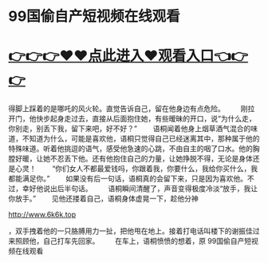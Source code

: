 # 99国偷自产短视频在线观看

# <a href="https://github.com/zuoyes/rugu/issues/1">👉👉👉♥♥点此进入♥观看入口👈👉👉</a>

得脚上踩着的是哪吒的风火轮。直觉告诉自己，留在他身边有点危险。
　　刚拉开门，他快步起身走过去，直接从后面抱住她，有些暧昧的开口，说“为什么走，你别走，别丢下我，留下来吧，好不好？” 
　　语桐闻着他身上烟草酒气混合的味道，不知道为什么，可能是喜欢他，语桐只觉得自己已经迷离其中，那种属于他的特殊味道。听着他挑逗的语气，感受他急速的心跳，不由自主的咽了口水。他的胸膛好暖，让她不忍丢下他。还有他抱住自己的力量，让她挣脱不得，无论是身体还是心灵！
　　“你们女人不都最爱钱吗，你跟着我，你要什么，我给你买什么，我都能满足你。”
　　如果没有后一句话，语桐真的会留下来，只是因为喜欢他。不过，幸好他说出后半句话。
　　语桐瞬间清醒了，声音变得极度冷淡“放手，我让你放手。”
　　见他还搂着自己，语桐身体虚晃一下，趁他分神
  
  http://www.6k6k.top
  
  ，双手拽着他的一只胳膊用力一扯，把他甩在地上。接着打电话叫楼下的谢振佳过来照顾他，自己打车先回家。
　　在车上，语桐愤愤的想着，原
99国偷自产短视频在线观看
